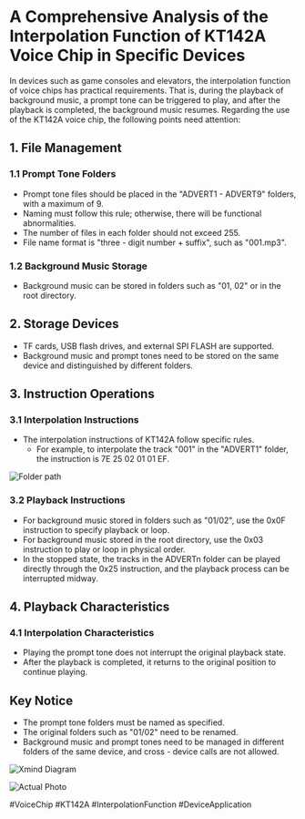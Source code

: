 # A Comprehensive Analysis of the Interpolation Function of KT142A Voice Chip in Specific Devices

In devices such as game consoles and elevators, the interpolation function of voice chips has practical requirements. That is, during the playback of background music, a prompt tone can be triggered to play, and after the playback is completed, the background music resumes. Regarding the use of the KT142A voice chip, the following points need attention:

## 1. File Management
### 1.1 Prompt Tone Folders
- Prompt tone files should be placed in the "ADVERT1 - ADVERT9" folders, with a maximum of 9.
- Naming must follow this rule; otherwise, there will be functional abnormalities.
- The number of files in each folder should not exceed 255.
- File name format is "three - digit number + suffix", such as "001.mp3".

### 1.2 Background Music Storage
- Background music can be stored in folders such as "01, 02" or in the root directory.

## 2. Storage Devices
- TF cards, USB flash drives, and external SPI FLASH are supported.
- Background music and prompt tones need to be stored on the same device and distinguished by different folders.

## 3. Instruction Operations
### 3.1 Interpolation Instructions
- The interpolation instructions of KT142A follow specific rules.
    - For example, to interpolate the track "001" in the "ADVERT1" folder, the instruction is 7E 25 02 01 01 EF.
 
![Folder path](https://github.com/blevoice/pic/blob/f3bc7d79cfe9ea3a8141cbc061f1c9ed3e747847/070101.jpeg)

### 3.2 Playback Instructions
- For background music stored in folders such as "01/02", use the 0x0F instruction to specify playback or loop.
- For background music stored in the root directory, use the 0x03 instruction to play or loop in physical order.
- In the stopped state, the tracks in the ADVERTn folder can be played directly through the 0x25 instruction, and the playback process can be interrupted midway.

## 4. Playback Characteristics
### 4.1 Interpolation Characteristics
- Playing the prompt tone does not interrupt the original playback state.
- After the playback is completed, it returns to the original position to continue playing.

## Key Notice
- The prompt tone folders must be named as specified.
- The original folders such as "01/02" need to be renamed.
- Background music and prompt tones need to be managed in different folders of the same device, and cross - device calls are not allowed.

![Xmind Diagram](https://github.com/blevoice/pic/blob/f3bc7d79cfe9ea3a8141cbc061f1c9ed3e747847/070102.png)

![Actual Photo](https://github.com/blevoice/pic/blob/f3bc7d79cfe9ea3a8141cbc061f1c9ed3e747847/070103.jpeg)


#VoiceChip #KT142A #InterpolationFunction #DeviceApplication
